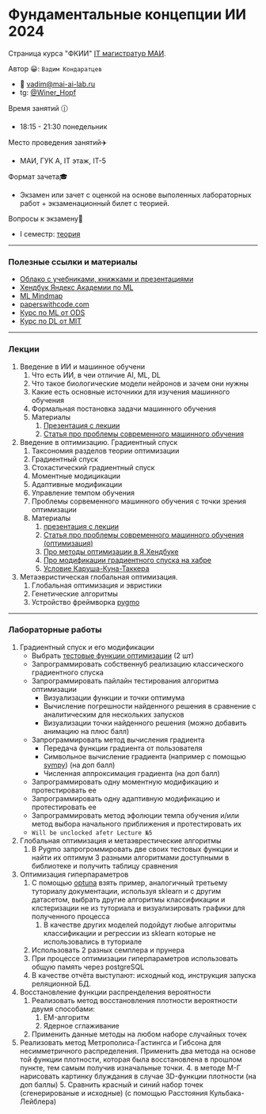 # Фундаментальные концепции ИИ 2024
Страница курса "ФКИИ" [IT магистратур МАИ](http://itmai.ru/).

Автор :grinning:: `Вадим Кондаратцев`

- :email: vadim@mai-ai-lab.ru
- tg: [@Winer_Hopf](https://t.me/Winer_Hopf)

Время занятий :clock1230:
- 18:15 - 21:30 понедельник

Место проведения занятий:airplane: 
- МАИ, ГУК А, IT этаж, IT-5

Формат зачета:mortar_board: 
- Экзамен или зачет с оценкой на основе выполенных лабораторных работ + экзаменационный билет с теорией.

Вопросы к экзамену:page_facing_up:
- I семестр: [теория](https://docs.google.com/document/d/1q0d5rToVaJArhrALutL817cQXEFvb-NP57D2dypzz4E/edit?usp=sharing)

 ---

### Полезные ссылки и материалы
- [Облако с учебниками, книжками и презентациями](https://disk.yandex.ru/d/CLLfd0DOWRzXzA)
- [Хендбук Яндекс Академии по ML](https://academy.yandex.ru/handbook/ml)
- [ML Mindmap](https://whimsical.com/machine-learning-roadmap-2020-CA7f3ykvXpnJ9Az32vYXva)
- [paperswithcode.com](https://paperswithcode.com/)
- [Курс по ML от ODS](https://habr.com/ru/company/ods/blog/322626/)
- [Курс по DL от MIT](http://introtodeeplearning.com/)

---

### Лекции
1. Введение в ИИ и машинное обучени
   1. Что есть ИИ, в чеи отличие AI, ML, DL
   2. Что такое биологические модели нейронов и зачем они нужны
   3. Какие есть основные источники для изучения машинного обучения
   4. Формальная постановка задачи машинного обучения 
   5. Материалы
      1. [Презентация с лекции](http://www.machinelearning.ru/wiki/images/f/fc/Voron-ML-Intro-slides.pdf)
      2. [Статья про проблемы современного машинного обучения](https://habr.com/ru/companies/ods/articles/651103/)
2. Введение в оптимизацию. Градиентный спуск
   1. Таксономия разделов теории оптимизации
   2. Градиентный спуск
   3. Стохастический градиентный спуск
   4. Моментные модицикации
   5. Адаптивные модификации
   6. Управление темпом обучения
   7. Проблемы сорвеменного машинного обучения с точки зрения оптимизации 
   8. Материалы
      1. [презентация с лекции](http://www.machinelearning.ru/wiki/images/5/53/Voron-ML-Lin-SG.pdf)
      2. [Статья про проблемы современного машинного обучения (оптимизация)](https://habr.com/ru/articles/351924/)
      3. [Про методы оптимизации в Я.Хендбуке](https://academy.yandex.ru/handbook/ml/article/optimizaciya-v-ml)
      4. [Про модификации градиентного спуска на хабре](https://habr.com/ru/articles/318970/)
      5. [Условие Каруша-Куна-Таккера](https://ru.wikipedia.org/wiki/Условия_Каруша_—_Куна_—_Таккера)
3. Метаэвристическая глобальная оптимизация.
   1. Глобальная оптимизация и эвристики
   2. Генетические алгоритмы
   3. Устройство фреймворка [pygmo](https://esa.github.io/pygmo2/index.html)

---

### Лабораторные работы

1. Градиентный спуск и его модификации
   - Выбрать [тестовые функции оптимизации](https://ru.wikipedia.org/wiki/Тестовые_функции_для_оптимизации) (2 шт)
   - Запрограммировать собственнуб реализацию классического градиентного спуска
   - Запрограммировать пайлайн тестирования алгоритма оптимизации
     - Визуализации функции и точки оптимума
     - Вычисление погрешности найденного решения в сравнение с аналитическим для нескольких запусков
     - Визуализации точки найденного решения (можно добавить анимацию на плюс балл)
   - Запрограммировать метод вычисления градиента
     - Передача функции градиента от пользователя
     - Символьное вычисление градиента (например с помощью [sympy](https://www.sympy.org/en/index.html)) (на доп балл)
     - Численная аппроксимация градиента (на доп балл)
   - Запрограммировать одну моментную модификацию и протестировать ее
   - Запрограммировать одну адаптивную модификацию и протестировать ее
   - Запрограммировать метод эфолюции темпа обучения и/или метод выбора начального приближения и протестировать их
   - `Will be unclocked afetr Lecture №5`
  2. Глобальная оптимизация и метаэврестические алгоритмы
     1. В Pygmo запрогроммировать две своих тестовых функции и найти их оптимум 3 разными алгоритмами доступными в библиотеке и получить таблицу сравнения
  3. Оптимизация гиперпараметров 
     1. С помощью [optuna]() взять пример, аналогичный третьему туториалу документации, используя sklearn и с другим датасетом, выбрать другие  алгоритмы классификации и клстеризации не из туториала  и визуализировать графики для полученного процесса
        1. В качестве других моделей подойдут любые алгоритмы классификации и регрессии из sklearn которые не использовались в туториале
     2. Использовать 2 разных семплера и прунера
     3. При процессе оптимизации гиперпараметров использовать общую память через postgreSQL
     4. В качестве отчёта выступают: исходный код, инструкция запуска реляционной БД. 
  4. Восстановление функции распренделения вероятности
     1. Реализовать метод восстановления плотности вероятности двумя способами:
        1. EM-алгоритм
        2. Ядерное сглаживание
     2. Применить данные методы на любом наборе случайных точек
   5. Реализовать метод Метрополиса-Гастингса и Гибсона для несимметричного распределения. Применить два метода на основе той функции плотности, которая была восстановлена в прошлом пункте, тем самым получив изначальные точки.
     4. в методе М-Г нарисовать картинку блуждания в случае 3D-функции плотности (на доп баллы)
     5. Сравнить красный и синий набор точек (сгенерированые и исходные) (с помощью Расстояния Кульбака-Лейблера)